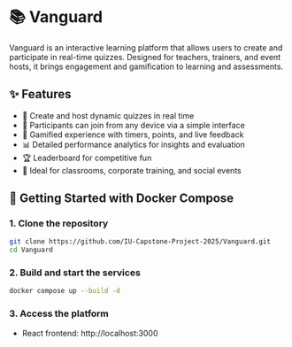 # 📚 Vanguard

Vanguard is an interactive learning platform that allows users to create and participate in real-time quizzes. Designed for teachers, trainers, and event hosts, it brings engagement and gamification to learning and assessments.

## ✨ Features

- 🎨 Create and host dynamic quizzes in real time
- 📱 Participants can join from any device via a simple interface
- 🧠 Gamified experience with timers, points, and live feedback
- 📊 Detailed performance analytics for insights and evaluation
- 🏆 Leaderboard for competitive fun
- 👥 Ideal for classrooms, corporate training, and social events

## 🚀 Getting Started with Docker Compose

### 1. Clone the repository
```sh
git clone https://github.com/IU-Capstone-Project-2025/Vanguard.git
cd Vanguard
```

### 2. Build and start the services
```sh
docker compose up --build -d
```

### 3. Access the platform
- React frontend: http://localhost:3000